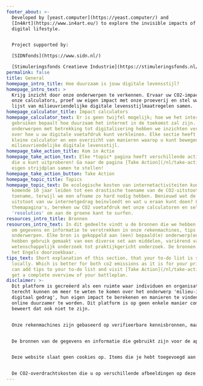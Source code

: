 ```yaml
---
footer_about: >-
  Developed by [yeast.computer](https://yeast.computer/) and
  [In4Art](https://www.in4art.eu/) to explore the invisible impacts of our
  digital lifestyle.


  Project supported by:

  [SIDNfonds](https://www.sidn.nl/)

  [Stimuleringsfonds Creatieve Industrie](https://stimuleringsfonds.nl/)
permalink: false
title: General
homepage_intro_title: Hoe duurzaam is jouw digitale levensstijl?
homepage_intro_text: >
  Krijg inzicht door onze onderwerpen te verkennen. Ervaar uw CO2-impact via
  onze calculators, proef uw eigen impact met onze proeverij en stel uw eigen
  lijst van milieuvriendelijke digitale levensstijlmaatregelen samen.
homepage_calculator_title: Impact calculators
homepage_calculator_text: Er is geen twijfel mogelijk; hoe we het internet
  gebruiken bepaalt hoe duurzaam het internet in de toekomst zal zijn. Voor 10
  onderwerpen met betrekking tot digitalisering hebben we inzichten verzameld
  over hoe u uw digitale voetafdruk kunt verkleinen. Elke sectie heeft een
  kleine calculator en een overzicht van manieren waarop u kunt bewegen naar een
  milieuvriendelijke digitale levensstijl.
homepage_take_action_title: Kom in Actie
homepage_take_action_text: Elke *topic* pagina heeft verschillende actiepunten
  die u kunt uitproberen! Ga naar de pagina [Take Action](/nl/take-action) om je
  eigen strijdplan samen te stellen!
homepage_take_action_button: Take Action
homepage_topic_title: Topics
homepage_topic_text: De ecologische kosten van internetactiviteiten kunnen de
  komende 10 jaar leiden tot een drastische toename van de CO2-uitstoot. Een
  toename, terwijl we een afname zo hard nodig hebben. Benieuwd wat de CO2
  uitstoot van uw internetgedrag beïnvloedt en wat u eraan kunt doen? Lees onze
  themapagina's, bereken uw CO2 voetafdruk met onze calculatoren en selecteer uw
  'resoluties' om aan de groene kant te surfen.
resources_intro_title: Bronnen
resources_intro_text: In dit gedeelte vindt u de bronnen die we hebben gebruikt
  om gegevens en informatie te verstrekken in onze rekenmachines, tips en
  onderwerpen. Elke bron is gekoppeld aan (een) bepaald(e) onderwerp(en). We
  hebben gebruik gemaakt van een diverse set aan middelen, variërend van
  wetenschappelijk onderzoek tot praktijkgericht onderzoek. De bronnen zijn in
  het Engels doorzoekbaar.
tips_text: Short explanation of this section, that your to-do list is stored
  locally. Which is better for both co2 emissions as it is for your privacy. You
  can add tips to your to-do list and visit [Take Action](/nl/take-action/) to
  get a complete overview of your battleplan.
disclaimer: >-
  Dit platform is gecreëerd als een ruimte waar individuen en organisaties
  terecht kunnen om meer te weten te komen over het onderwerp 'milieu-impact van
  digitaal gedrag', hun eigen impact te berekenen en manieren te vinden om
  online duurzamer te worden. Dit platform is op geen enkele manier compleet, en
  beweert dat ook niet te zijn.


  Onze rekenmachines zijn gebaseerd op verifieerbare kennisbronnen, maar zijn niet volledig en evenmin exacte weergaven van de werkelijkheid. Alle gegevens op dit platform zijn onderhevig aan schattingen en/of gemiddelden en vertegenwoordigen geen individuele gevallen of situaties.


  De bronnen van de gegevens en informatie die gebruikt zijn voor de aparte onderwerpsecties, zijn te vinden in de bronnensectie. We slaan de resultaten van je rekenmachine niet op, maar je kunt altijd terugkeren naar de take-action pagina om je strijdplan te bekijken, zolang je hetzelfde apparaat gebruikt.


  Deze website slaat geen cookies op. Items die je hebt toegevoegd aan je strijdplan op de actie-pagina worden opgeslagen in "Lokale opslag", een privégegevensopslag in je browser en niet beschikbaar voor servers of derden.


  De CO2-overdrachtskosten die u op verschillende afbeeldingen op deze website ziet, worden berekend door de grootte van het afbeeldingsbestand (in kilobytes) te vermenigvuldigen met 0,000000936 (gram per kilobyte). De schatting houdt alleen rekening met de overdracht van de afbeelding van de server naar uw browser en houdt geen rekening met de opslag of het energieverbruik van de afbeelding.
---
```

